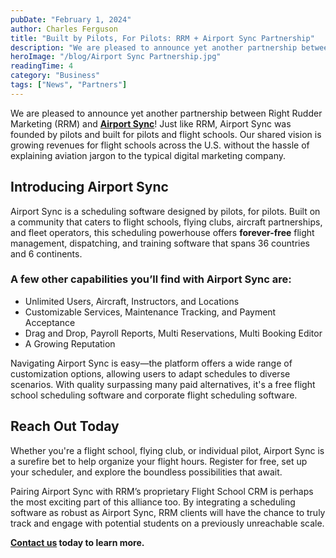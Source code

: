 ```yaml
---
pubDate: "February 1, 2024"
author: Charles Ferguson
title: "Built by Pilots, For Pilots: RRM + Airport Sync Partnership"
description: "We are pleased to announce yet another partnership between Right Rudder Marketing (RRM) and Airport Sync! Just like RRM, Airport Sync was founded by pilots and built for pilots and flight schools. Our shared vision is growing revenues for flight schools across the U.S. without the hassle of explaining aviation jargon to the typical digital marketing company."
heroImage: "/blog/Airport Sync Partnership.jpg"
readingTime: 4
category: "Business"
tags: ["News", "Partners"]
---
```


We are pleased to announce yet another partnership between Right Rudder Marketing (RRM) and **[Airport Sync](https://airportsync.com/)**! Just like RRM, Airport Sync was founded by pilots and built for pilots and flight schools. Our shared vision is growing revenues for flight schools across the U.S. without the hassle of explaining aviation jargon to the typical digital marketing company.

## Introducing Airport Sync

Airport Sync is a scheduling software designed by pilots, for pilots. Built on a community that caters to flight schools, flying clubs, aircraft partnerships, and fleet operators, this scheduling powerhouse offers **forever-free** flight management, dispatching, and training software that spans 36 countries and 6 continents.

### A few other capabilities you’ll find with Airport Sync are:

- Unlimited Users, Aircraft, Instructors, and Locations
- Customizable Services, Maintenance Tracking, and Payment Acceptance
- Drag and Drop, Payroll Reports, Multi Reservations, Multi Booking Editor
- A Growing Reputation

Navigating Airport Sync is easy—the platform offers a wide range of customization options, allowing users to adapt schedules to diverse scenarios. With quality surpassing many paid alternatives, it's a free flight school scheduling software and corporate flight scheduling software.

## Reach Out Today

Whether you're a flight school, flying club, or individual pilot, Airport Sync is a surefire bet to help organize your flight hours. Register for free, set up your scheduler, and explore the boundless possibilities that await.

Pairing Airport Sync with RRM’s proprietary Flight School CRM is perhaps the most exciting part of this alliance too. By integrating a scheduling software as robust as Airport Sync, RRM clients will have the chance to truly track and engage with potential students on a previously unreachable scale.

**[Contact us](https://rightruddermarketing.com/contact) today to learn more.**
